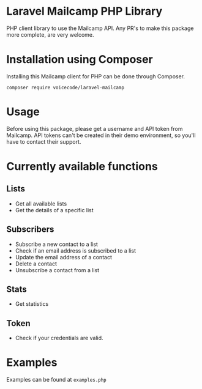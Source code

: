 # Laravel Mailcamp PHP Library

PHP client library to use the Mailcamp API.
Any PR's to make this package more complete, are very welcome.

# Installation using Composer
Installing this Mailcamp client for PHP can be done through Composer.

`composer require voicecode/laravel-mailcamp`

# Usage
Before using this package, please get a username and API token from Mailcamp. 
API tokens can't be created in their demo environment, so you'll have to contact their support.

# Currently available functions

## Lists
- Get all available lists
- Get the details of a specific list

## Subscribers
- Subscribe a new contact to a list
- Check if an email address is subscribed to a list
- Update the email address of a contact
- Delete a contact
- Unsubscribe a contact from a list

## Stats
- Get statistics

## Token
- Check if your credentials are valid.

# Examples
Examples can be found at `examples.php`
